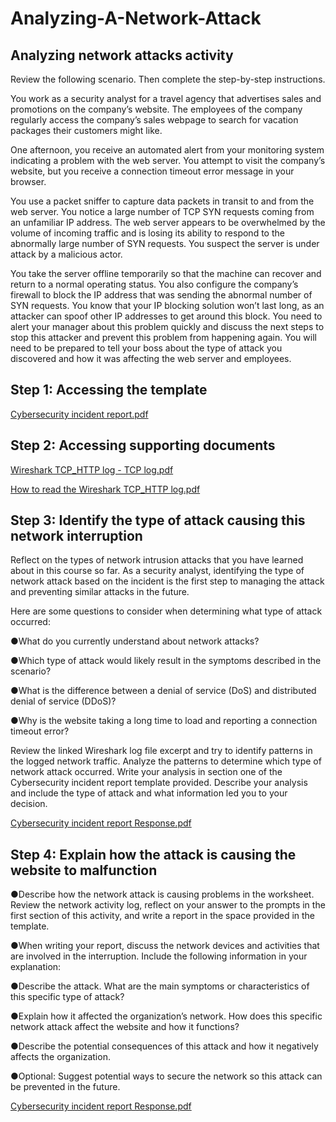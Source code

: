 # Analyzing-A-Network-Attack
<h2>Analyzing network attacks activity</h2>
Review the following scenario. Then complete the step-by-step instructions.

You work as a security analyst for a travel agency that advertises sales and promotions on the company’s website. The employees of the company regularly access the company’s sales webpage to search for vacation packages their customers might like. 

One afternoon, you receive an automated alert from your monitoring system indicating a problem with the web server. You attempt to visit the company’s website, but you receive a connection timeout error message in your browser.

You use a packet sniffer to capture data packets in transit to and from the web server. You notice a large number of TCP SYN requests coming from an unfamiliar IP address. The web server appears to be overwhelmed by the volume of incoming traffic and is losing its ability to respond to the abnormally large number of SYN requests. You suspect the server is under attack by a malicious actor. 

You take the server offline temporarily so that the machine can recover and return to a normal operating status. You also configure the company’s firewall to block the IP address that was sending the abnormal number of SYN requests. You know that your IP blocking solution won’t last long, as an attacker can spoof other IP addresses to get around this block. You need to alert your manager about this problem quickly and discuss the next steps to stop this attacker and prevent this problem from happening again. You will need to be prepared to tell your boss about the type of attack you discovered and how it was affecting the web server and employees.
<h2>Step 1: Accessing the template </h2>

[Cybersecurity incident report.pdf](https://github.com/kalemriah/Analyzing-A-Network-Attack/files/12285915/Cybersecurity.incident.report.pdf)

<h2>Step 2: Accessing supporting documents </h2>

[Wireshark TCP_HTTP log - TCP log.pdf](https://github.com/kalemriah/Analyzing-A-Network-Attack/files/12285917/Wireshark.TCP_HTTP.log.-.TCP.log.pdf)

[How to read the Wireshark TCP_HTTP log.pdf](https://github.com/kalemriah/Analyzing-A-Network-Attack/files/12285918/How.to.read.the.Wireshark.TCP_HTTP.log.pdf)


<h2>Step 3: Identify the type of attack causing this network interruption </h2>

Reflect on the types of network intrusion attacks that you have learned about in this course so far. As a security analyst, identifying the type of network attack based on the incident is the first step to managing the attack and preventing similar attacks in the future. 

Here are some questions to consider when determining what type of attack occurred: 

●What do you currently understand about network attacks?

●Which type of attack would likely result in the symptoms described in the scenario? 

●What is the difference between a denial of service (DoS) and distributed denial of service (DDoS)? 

●Why is the website taking a long time to load and reporting a connection timeout error?

Review the linked Wireshark log file excerpt and try to identify patterns in the logged network traffic. Analyze the patterns to determine which type of network attack occurred. Write your analysis in section one of the Cybersecurity incident report template provided. Describe your analysis and include the type of attack and what information led you to your decision.

[Cybersecurity incident report Response.pdf](https://github.com/kalemriah/Analyzing-A-Network-Attack/files/12285921/Cybersecurity.incident.report.Response.pdf)

<h2>Step 4: Explain how the attack is causing the website to malfunction </h2>

●Describe how the network attack is causing problems in the worksheet. Review the network activity log, reflect on your answer to the prompts in the first section of this activity, and write a report in the space provided in the template. 

●When writing your report, discuss the network devices and activities that are involved in the interruption. Include the following information in your explanation:

●Describe the attack. What are the main symptoms or characteristics of this specific type of attack? 

●Explain how it affected the organization’s network. How does this specific network attack affect the website and how it functions?

●Describe the potential consequences of this attack and how it negatively affects the organization. 

●Optional: Suggest potential ways to secure the network so this attack can be prevented in the future.

[Cybersecurity incident report Response.pdf](https://github.com/kalemriah/Analyzing-A-Network-Attack/files/12285922/Cybersecurity.incident.report.Response.pdf)



